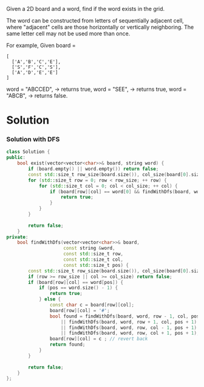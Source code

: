Given a 2D board and a word, find if the word exists in the grid.

The word can be constructed from letters of sequentially adjacent cell, where "adjacent" cells are those horizontally or vertically neighboring. The same letter cell may not be used more than once.

For example,
Given board =
  
```
[
  ['A','B','C','E'],
  ['S','F','C','S'],
  ['A','D','E','E']
]
```

word = "ABCCED", -> returns true,
word = "SEE", -> returns true,
word = "ABCB", -> returns false.
  
# Solution

### Solution with DFS

```cpp
class Solution {
public:
    bool exist(vector<vector<char>>& board, string word) {
        if (board.empty() || word.empty()) return false;       
        const std::size_t row_size(board.size()), col_size(board[0].size());
        for (std::size_t row = 0; row < row_size; ++ row) {
            for (std::size_t col = 0; col < col_size; ++ col) {
                if (board[row][col] == word[0] && findWithDfs(board, word, row, col, 0)) {
                    return true;
                }
            }
        }
        
        return false;
    }
private:
    bool findWithDfs(vector<vector<char>>& board, 
                     const string &word,
                     const std::size_t row,
                     const std::size_t col,
                     const std::size_t pos) {
        const std::size_t row_size(board.size()), col_size(board[0].size());
        if (row >= row_size || col >= col_size) return false;
        if (board[row][col] == word[pos]) {
            if (pos == word.size() - 1) {
                return true;
            } else {
                const char c = board[row][col];
                board[row][col] = '#';
                bool found = findWithDfs(board, word, row - 1, col, pos + 1)
                    || findWithDfs(board, word, row + 1, col, pos + 1)
                    || findWithDfs(board, word, row, col - 1, pos + 1)
                    || findWithDfs(board, word, row, col + 1, pos + 1);
                board[row][col] = c ; // revert back
                return found;
            }
        } 
        
        return false;
    }
};
```
